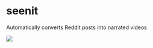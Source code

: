 # seenit
Automatically converts Reddit posts into narrated videos

[![](http://img.youtube.com/vi/Ag5BMita2Vc/0.jpg)](http://www.youtube.com/watch?v=Ag5BMita2Vc "Seenit Example")
